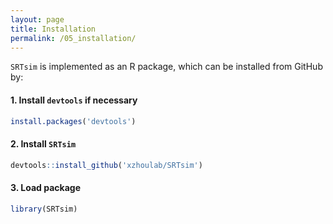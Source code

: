 ```yaml
---
layout: page
title: Installation
permalink: /05_installation/
---
```


`SRTsim` is implemented as an R package, which can be installed from GitHub by:

#### 1. Install `devtools` if necessary
```r
install.packages('devtools')
```

#### 2. Install `SRTsim`
```r
devtools::install_github('xzhoulab/SRTsim')
```
#### 3. Load package
```r
library(SRTsim)
```
